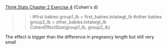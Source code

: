 [Think Stats Chapter 2 Exercise 4](http://greenteapress.com/thinkstats2/html/thinkstats2003.html#toc24) (Cohen's d)

>> : #first babies
group1_lb = first_babies.totalwgt_lb
#other babies
group2_lb = other_babies.totalwgt_lb
CohenEffectSize(group1_lb, group2_lb)

The effect is bigger than the difference in pregnancy length but still very small
